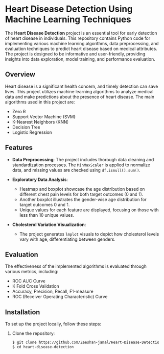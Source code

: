 # Heart Disease Detection Using Machine Learning Techniques

The **Heart Disease Detection** project is an essential tool for early detection of heart disease in individuals. This repository contains Python code for implementing various machine learning algorithms, data preprocessing, and evaluation techniques to predict heart disease based on medical attributes. The project is designed to be informative and user-friendly, providing insights into data exploration, model training, and performance evaluation.

## Overview

Heart disease is a significant health concern, and timely detection can save lives. This project utilizes machine learning algorithms to analyze medical data and make predictions about the presence of heart disease. The main algorithms used in this project are:

- Zero R
- Support Vector Machine (SVM)
- K-Nearest Neighbors (KNN)
- Decision Tree
- Logistic Regression

## Features

- **Data Preprocessing**: The project includes thorough data cleaning and standardization processes. The `MinMaxScaler` is applied to normalize data, and missing values are checked using `df.isnull().sum()`.

- **Exploratory Data Analysis**:
  - Heatmap and boxplot showcase the age distribution based on different chest pain levels for both target outcomes (0 and 1).
  - Another boxplot illustrates the gender-wise age distribution for target outcomes 0 and 1.
  - Unique values for each feature are displayed, focusing on those with less than 10 unique values.

- **Cholesterol Variation Visualization**:
  - The project generates `lmplot` visuals to depict how cholesterol levels vary with age, differentiating between genders.

## Evaluation

The effectiveness of the implemented algorithms is evaluated through various metrics, including:

- ROC AUC Curve
- K Fold Cross Validation
- Accuracy, Precision, Recall, F1-measure
- ROC (Receiver Operating Characteristic) Curve

## Installation

To set up the project locally, follow these steps:

1. Clone the repository:
   ```bash
   $ git clone https://github.com/Zeeshan-jamal/Heart-Disease-Detection-using-ML.git
   $ cd heart-disease-detection



